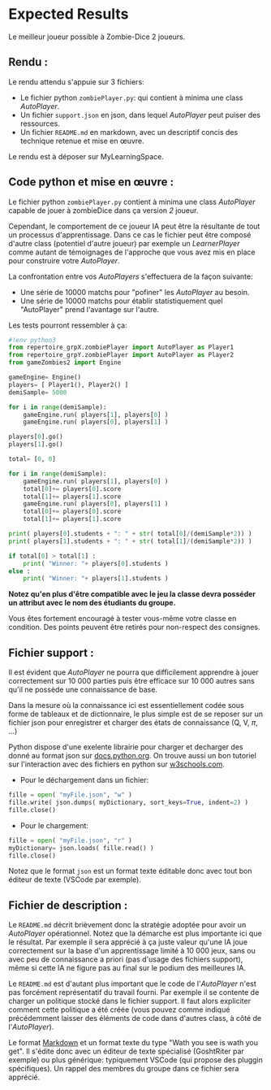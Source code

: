 # Expected Results

Le meilleur joueur possible à Zombie-Dice 2 joueurs.

## Rendu :

Le rendu attendu s'appuie sur 3 fichiers:

- Le fichier python `zombiePlayer.py`: qui contient à minima une class *AutoPlayer*.
- Un fichier `support.json` en json, dans lequel *AutoPlayer* peut puiser des ressources.
- Un fichier `README.md` en markdown, avec un descriptif concis des technique retenue et mise en œuvre.

Le rendu est à déposer sur MyLearningSpace.

## Code python et mise en œuvre :

Le fichier python `zombiePlayer.py` contient à minima une class *AutoPlayer* capable de jouer à zombieDice dans ça version *2* joueur.

Cependant, le comportement de ce joueur IA peut être la résultante de tout un processus d'apprentissage. Dans ce cas le fichier peut être composé d'autre class (potentiel d'autre joueur) par exemple un *LearnerPlayer* comme autant de témoignages de l'approche que vous avez mis en place pour construire votre *AutoPlayer*.

La confrontation entre vos *AutoPlayers* s'effectuera de la façon suivante:

- Une série de 10000 matchs pour "pofiner" les *AutoPlayer* au besoin.
- Une série de 10000 matchs pour établir statistiquement quel "AutoPlayer" prend l'avantage sur l'autre.

Les tests pourront ressembler à ça:

```python
#!env python3
from repertoire_grpX.zombiePlayer import AutoPlayer as Player1
from repertoire_grpY.zombiePlayer import AutoPlayer as Player2
from gameZombies2 import Engine

gameEngine= Engine()
players= [ Player1(), Player2() ]
demiSample= 5000

for i in range(demiSample):
    gameEngine.run( players[1], players[0] )
    gameEngine.run( players[0], players[1] )

players[0].go()
players[1].go()

total= [0, 0]

for i in range(demiSample):
    gameEngine.run( players[1], players[0] )
    total[0]+= players[0].score
    total[1]+= players[1].score
    gameEngine.run( players[0], players[1] )
    total[0]+= players[0].score
    total[1]+= players[1].score

print( players[0].students + ": " + str( total[0]/(demiSample*2)) )
print( players[1].students + ": " + str( total[1]/(demiSample*2)) )

if total[0] > total[1] :
    print( "Winner: "+ players[0].students )
else :
    print( "Winner: "+ players[1].students )
```

**Notez qu'en plus d'être compatible avec le jeu la classe devra posséder un attribut avec le nom des étudiants du groupe.**

Vous êtes fortement encouragé à tester vous-même votre classe en condition.
Des points peuvent être retirés pour non-respect des consignes.

## Fichier support :

Il est évident que *AutoPlayer* ne pourra que difficilement apprendre à jouer correctement sur 10 000 parties puis être efficace sur 10 000 autres sans qu'il ne possède une connaissance de base.

Dans la mesure où la connaissance ici est essentiellement codée sous forme de tableaux et de dictionnaire, le plus simple est de se reposer sur un fichier json pour enregistrer et charger des états de connaissance (Q, V, $\pi$, ...) 

Python dispose d'une exelente librairie pour charger et decharger des donné au format json sur [docs.python.org](https://docs.python.org/fr/3/library/json.html).
On trouve aussi un bon tutoriel sur l'interaction avec des fichiers en python sur [w3schools.com](https://www.w3schools.com/python/python_file_write.asp).

- Pour le déchargement dans un fichier:

```python
fille = open( "myFile.json", "w" )
fille.write( json.dumps( myDictionary, sort_keys=True, indent=2) )
fille.close()
```

- Pour le chargement:

```python
fille = open( "myFile.json", "r" )
myDictionary= json.loads( fille.read() )
fille.close()
```

Notez que le format `json` est un format texte éditable donc avec tout bon éditeur de texte (VSCode par exemple).

## Fichier de description :

Le `README.md` décrit brièvement donc la stratégie adoptée pour avoir un *AutoPlayer* opérationnel.
Notez que la démarche est plus importante ici que le résultat.
Par exemple il sera apprécié à ça juste valeur qu'une IA joue correctement sur la base d'un apprentissage limité à 10 000 jeux, sans ou avec peu de connaissance a priori (pas d'usage des fichiers support), même si cette IA ne figure pas au final sur le podium des meilleures IA.

Le `README.md` est d'autant plus important que le code de l'*AutoPlayer* n'est pas forcément représentatif du travail fourni.
Par exemple il se contente de charger un politique stocké dans le fichier support.
Il faut alors expliciter comment cette politique a été créée (vous pouvez comme indiqué précédemment laisser des éléments de code dans d'autres class, à côté de l'*AutoPlayer*).

Le format [Markdown](https://fr.wikipedia.org/wiki/Markdown) et un format texte du type "Wath you see is wath you get". 
Il s'édite donc avec un éditeur de texte spécialisé (GoshtRiter par exemple) ou plus générique: typiquement VSCode (qui propose des pluggin spécifiques).
Un rappel des membres du groupe dans ce fichier sera apprécié.
